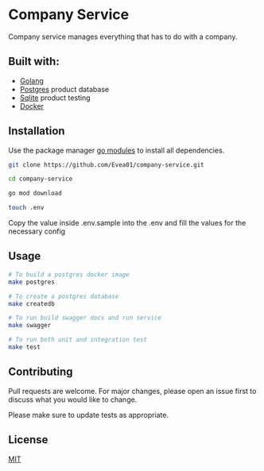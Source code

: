 # Company Service

Company service manages everything that has to do with a company.

## Built with:
- [Golang](https://go.dev/dl/)
- [Postgres](https://postgresapp.com) product database
- [Sqlite](https://www.sqlite.org/download.html) product testing
- [Docker](https://www.docker.com/products/docker-desktop/)

## Installation

Use the package manager [go modules](https://go.dev/blog/using-go-modules) to install all dependencies.

```bash
git clone https://github.com/Evea01/company-service.git
```

```bash
cd company-service
```

```bash
go mod download
```

```bash
touch .env
```
Copy the value inside .env.sample into the .env and fill the values for the necessary config


## Usage

```bash
# To build a postgres docker image
make postgres

# To create a postgres database 
make createdb

# To run build swagger docs and run service
make swagger

# To run both unit and integration test
make test
```

## Contributing
Pull requests are welcome. For major changes, please open an issue first to discuss what you would like to change.

Please make sure to update tests as appropriate.

## License
[MIT](https://choosealicense.com/licenses/mit/)